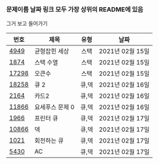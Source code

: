 

### 문제이름 날짜 링크 모두 가장 상위의 README에 있음


그거 보고 들어가기

|번호|제목|유형|날짜|
|-|-|:-:|-|
|[4949](https://www.acmicpc.net/problem/4949)|균형잡힌 세상|스택|2021년 02월 15일|
|[1874](https://www.acmicpc.net/problem/1874)|스택 수열|스택|2021년 02월 15일|
|[17298](https://www.acmicpc.net/problem/17298)|오큰수|스택|2021년 02월 15일|
|[18258](https://www.acmicpc.net/problem/18258)|큐 2|큐,덱|2021년 02월 16일|
|[2164](https://www.acmicpc.net/problem/2164)|카드2|큐,덱|2021년 02월 16일|
|[11866](https://www.acmicpc.net/problem/11866)|요세푸스 문제 0|큐,덱|2021년 02월 16일|
|[1966](https://www.acmicpc.net/problem/1966)|프린터 큐|큐,덱|2021년 02월 17일|
|[10866](https://www.acmicpc.net/problem/10866)|덱|큐,덱|2021년 02월 17일|
|[1021](https://www.acmicpc.net/problem/1021)|회전하는 큐|큐,덱|2021년 02월 17일|
|[5430](https://www.acmicpc.net/problem/5430)|AC|큐,덱|2021년 02월 17일|